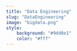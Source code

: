 ```yaml
---
title: "Data Engineering"
slug: "DataEngineering"
image: "bigdata.png"
style:
    background: "#9dd0e1"
    color: "#fff"
---
```


